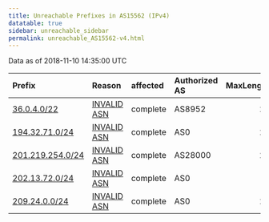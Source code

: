 ```yaml
---
title: Unreachable Prefixes in AS15562 (IPv4)
datatable: true
sidebar: unreachable_sidebar
permalink: unreachable_AS15562-v4.html
---
```


Data as of 2018-11-10 14:35:00 UTC


<div class="datatable-begin"></div>

| Prefix                                                     | Reason                                                                                                  | affected   | Authorized AS   |   MaxLength | Anchor                                         |   unreachable /24s |
|:-----------------------------------------------------------|:--------------------------------------------------------------------------------------------------------|:-----------|:----------------|------------:|:-----------------------------------------------|-------------------:|
| [36.0.4.0/22](https://stat.ripe.net/36.0.4.0/22)           | [INVALID ASN](https://rpki-validator.ripe.net/announcement-preview?asn=AS15562&prefix=36.0.4.0/22)      | complete   | AS8952          |          22 | [APNIC](unreachable_APNIC_RPKI_Root-v4.html)   |                  4 |
| [194.32.71.0/24](https://stat.ripe.net/194.32.71.0/24)     | [INVALID ASN](https://rpki-validator.ripe.net/announcement-preview?asn=AS15562&prefix=194.32.71.0/24)   | complete   | AS0             |          24 | [RIPE](unreachable_RIPE_NCC_RPKI_Root-v4.html) |                  1 |
| [201.219.254.0/24](https://stat.ripe.net/201.219.254.0/24) | [INVALID ASN](https://rpki-validator.ripe.net/announcement-preview?asn=AS15562&prefix=201.219.254.0/24) | complete   | AS28000         |          22 | [LACNIC](unreachable_LACNIC_RPKI_Root-v4.html) |                  1 |
| [202.13.72.0/24](https://stat.ripe.net/202.13.72.0/24)     | [INVALID ASN](https://rpki-validator.ripe.net/announcement-preview?asn=AS15562&prefix=202.13.72.0/24)   | complete   | AS0             |           0 | [APNIC](unreachable_APNIC_RPKI_Root-v4.html)   |                  1 |
| [209.24.0.0/24](https://stat.ripe.net/209.24.0.0/24)       | [INVALID ASN](https://rpki-validator.ripe.net/announcement-preview?asn=AS15562&prefix=209.24.0.0/24)    | complete   | AS0             |          24 | [ARIN](unreachable_ARIN-v4.html)               |                  1 |

<div class="datatable-end"></div>